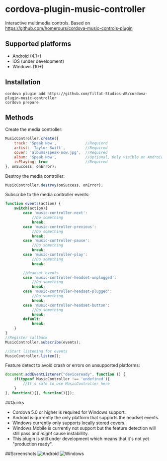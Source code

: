 # cordova-plugin-music-controller
Interactive multimedia controls. Based on https://github.com/homerours/cordova-music-controls-plugin

## Supported platforms
- Android (4.1+)
- iOS (under development)
- Windows (10+)

## Installation
```
cordova plugin add https://github.com/filfat-Studios-AB/cordova-plugin-music-controller
cordova prepare
```


## Methods
Create the media controller:
```javascript
MusicController.create({
    track: 'Speak Now',				//Requierd
	artist: 'Taylor Swift',			//Required
    cover: 'albums/speak-now.jpg',	//Required
	album: 'Speak Now',				//Optional, Only visible on Android
    isPlaying: true					//Required
}, onSuccess, onError);
```

Destroy the media controller:
```javascript
MusicController.destroy(onSuccess, onError);
```

Subscribe to the media controller events:
```javascript
function events(action) {
	switch(action){
		case 'music-controller-next':
			//Do something
			break;
		case 'music-controller-previous':
			//Do something
			break;
		case 'music-controller-pause':
			//Do something
			break;
		case 'music-controller-play':
			//Do something
			break;

		//Headset events
		case 'music-controller-headset-unplugged':
			//Do something
			break;
		case 'music-controller-headset-plugged':
			//Do something
			break;
		case 'music-controller-headset-button':
			//Do something
			break;
		default:
			break;
	}
}
//Register callback
MusicController.subscribe(events);

//Start listening for events
MusicController.listen();
```

Feature detect to avoid crash or errors on unsupported platforms:
```javascript
document.addEventListener("deviceready", function () {
	if(typeof MusicController !== 'undefined'){
		//It's safe to use MusicController here	
	}
}, function(){}, function(){});
```

##Quirks
* Cordova 5.0 or higher is required for Windows support.
* Android is qurrently the only platform that supports the headset events.
* Windows currently only supports locally stored covers.
* Windows Mobile is currently not support but the feature detection will still pass and *might* cause instabillity.
* This plugin is still under development which means that it's not yet "production ready".


##Screenshots
![Android](http://i.imgur.com/Qe1a8ZJ.png)
![Windows](http://i.imgur.com/Y4HsM0s.png)
